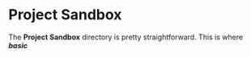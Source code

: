 # Project Sandbox

The <b>Project Sandbox</b> directory is pretty straightforward. This is where <b><i>basic</i></b>

